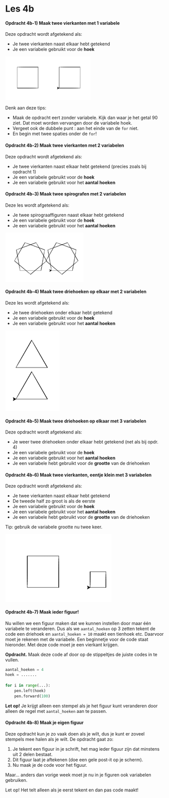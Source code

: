 # Les 4b

#### Opdracht 4b-1\) Maak twee vierkanten met 1 variabele

Deze opdracht wordt afgetekend als:

* Je twee vierkanten naast elkaar hebt getekend
* Je een variabele gebruikt voor de **hoek**

![](../../.gitbook/assets/image-20190403203110569.png)

Denk aan deze tips:

* Maak de opdracht eert zonder variabele. Kijk dan waar je het getal 90 ziet. Dat moet worden vervangen door de variabele hoek.
* Vergeet ook de dubbele punt :  aan het einde van de `for` niet.
* En begin met twee spaties onder de `for`!

#### Opdracht 4b-2\) Maak twee vierkanten met 2 variabelen

Deze opdracht wordt afgetekend als:

* Je twee vierkanten naast elkaar hebt getekend \(precies zoals bij opdracht 1\)
* Je een variabele gebruikt voor de **hoek**
* Je een variabele gebruikt voor het **aantal hoeken**

#### Opdracht 4b-3\) Maak twee spirografen met 2 variabelen

Deze les wordt afgetekend als:

* Je twee spirograaffiguren naast elkaar hebt getekend
* Je een variabele gebruikt voor de **hoek**
* Je een variabele gebruikt voor het **aantal hoeken**

![](../../.gitbook/assets/image-20190403203016092.png)

#### Opdracht 4b-4\) Maak twee driehoeken op elkaar met 2 variabelen

Deze les wordt afgetekend als:

* Je twee driehoeken onder elkaar hebt getekend
* Je een variabele gebruikt voor de **hoek**
* Je een variabele gebruikt voor het **aantal hoeken**

![](../../.gitbook/assets/image-20190329212013611%20%281%29.png)

#### Opdracht 4b-5\) Maak twee driehoeken op elkaar met 3 variabelen

Deze opdracht wordt afgetekend als:

* Je weer twee driehoeken onder elkaar hebt getekend \(net als bij opdr. 4\)
* Je een variabele gebruikt voor de **hoek**
* Je een variabele gebruikt voor het **aantal hoeken**
* Je een variabele hebt gebruikt voor de **grootte** van de driehoeken

#### Opdracht 4b-6\) Maak twee vierkanten, eentje klein met 3 variabelen

Deze opdracht wordt afgetekend als:

* Je twee vierkanten naast elkaar hebt getekend
* De tweede half zo groot is als de eerste
* Je een variabele gebruikt voor de **hoek**
* Je een variabele gebruikt voor het **aantal hoeken**
* Je een variabele hebt gebruikt voor de **grootte** van de driehoeken

Tip: gebruik de variabele grootte nu twee keer.

![](../../.gitbook/assets/image-20190329212412678%20%281%29.png)

#### Opdracht 4b-7\) Maak ieder figuur!

Nu willen we een figuur maken dat we kunnen instellen door maar één variabele te veranderen. Dus als we `aantal_hoeken` op 3 zetten tekent de code een driehoek en `aantal_hoeken = 10` maakt een tienhoek etc. Daarvoor moet je rekenen met de variabele. Een beginnetje voor de code staat hieronder. Met deze code moet je een vierkant krijgen.

**Opdracht.** Maak deze code af door op de stippeltjes de juiste codes in te vullen.

```python
aantal_hoeken = 4
hoek = .......

for i in range(...):
    pen.left(hoek)
    pen.forward(100)
```

**Let op!** Je krijgt alleen een stempel als je het figuur kunt veranderen door alleen de regel met `aantal_hoeken` aan te passen.

#### Opdracht 4b-8\) Maak je eigen figuur

Deze opdracht kun je zo vaak doen als je wilt, dus je kunt er zoveel stempels mee halen als je wilt. De opdracht gaat zo:

1. Je tekent een figuur in je schrift, het mag ieder figuur zijn dat minstens uit 2 delen bestaat.
2. Dit figuur laat je aftekenen \(doe een gele post-it op je scherm\).
3. Nu maak je de code voor het figuur.

Maar… anders dan vorige week moet je nu in je figuren ook variabelen gebruiken.

Let op! Het telt alleen als je eerst tekent en dan pas code maakt!

